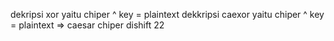 dekripsi xor yaitu chiper ^ key = plaintext
dekkripsi caexor yaitu chiper ^ key = plaintext ⇒ caesar chiper dishift 22
